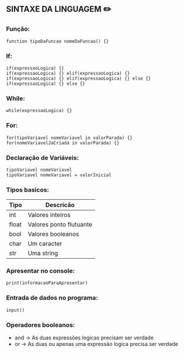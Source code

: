 ## SINTAXE DA LINGUAGEM ✏️

### Função:
```rp
function tipoDaFuncao nomeDaFuncao() {}
```

### If:
```rp
if(expressaoLogica) {}
if(expressaoLogica) {} elif(expressaoLogica) {}
if(expressaoLogica) {} elif(expressaoLogica) {} else {}
if(expressaoLogica) {} else {}
```

### While:
```rp
while(expressaoLogica) {}
```

### For:
```rp
for(tipoVariavel nomeVariavel in valorParada) {} 
for(nomeVariavelJaCriada in valorParada) {}
```

### Declaração de Variáveis:
```rp
tipoVariavel nomeVariavel 
tipoVariavel nomeVariavel = valorInicial
```

### Tipos basicos:

|Tipo |Descricão              |
|-----|-----------------------|
|int  |Valores inteiros       |
|float|Valores ponto flutuante|
|bool |Valores booleanos      |
|char |Um caracter            |
|str  |Uma string             |

### Apresentar no console:
```rp
print(informacaoParaApresentar)
```
### Entrada de dados no programa:
```rp
input()
```
### Operadores booleanos:

- and -> As duas expressões logicas precisam ser verdade
- or -> As duas ou apenas uma expressão logica precisa ser verdade



